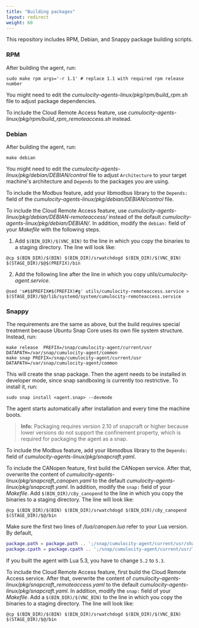 ```yaml
---
title: "Building packages"
layout: redirect
weight: 60
---
```


This repository includes RPM, Debian, and Snappy package building scripts.

### RPM

After building the agent, run:

```shell
sudo make rpm args='-r 1.1' # replace 1.1 with required rpm release number
```

You might need to edit the *cumulocity-agents-linux/pkg/rpm/build_rpm.sh* file to adjust package dependencies.

To include the Cloud Remote Access feature, use *cumulocity-agents-linux/pkg/rpm/build_rpm_remoteaccess.sh* instead.

### Debian

After building the agent, run:

```shell
make debian
```

You might need to edit the _cumulocity-agents-linux/pkg/debian/DEBIAN/control_ file to adjust `Architecture` to your target machine's architecture and `Depends` to the packages you are using.

To include the Modbus feature, add your libmodbus library to the `Depends:` field of the *cumulocity-agents-linux/pkg/debian/DEBIAN/control* file.

To include the Cloud Remote Access feature, use *cumulocity-agents-linux/pkg/debian/DEBIAN-remoteaccess/* instead of the default *cumulocity-agents-linux/pkg/debian/DEBIAN/*. In addition, modify the `debian:` field of your *Makefile* with the following steps.

1. Add `$(BIN_DIR)/$(VNC_BIN)` to the line in which you copy the binaries to a staging directory. The line will look like:

  ```shell
  @cp $(BIN_DIR)/$(BIN) $(BIN_DIR)/srwatchdogd $(BIN_DIR)/$(VNC_BIN) $(STAGE_DIR)/$@$(PREFIX)/bin
  ```

2. Add the following line after the line in which you copy _utils/cumulocity-agent.service_.

  ```shell
  @sed 's#$$PREFIX#$(PREFIX)#g' utils/cumulocity-remoteaccess.service > $(STAGE_DIR)/$@/lib/systemd/system/cumulocity-remoteaccess.service
  ```

### Snappy

The requirements are the same as above, but the build requires special treatment because Ubuntu Snap Core uses its own file system structure. Instead, run:

```shell
make release  PREFIX=/snap/cumulocity-agent/current/usr DATAPATH=/var/snap/cumulocity-agent/common
make snap PREFIX=/snap/cumulocity-agent/current/usr DATAPATH=/var/snap/cumulocity-agent/common
```

This will create the snap package. Then the agent needs to be installed in developer mode, since snap sandboxing is currently too restrictive. To install it, run:

```shell
sudo snap install <agent.snap> --devmode
```

The agent starts automatically after installation and every time the machine boots.

> **Info:** Packaging requires version 2.10 of snapcraft or higher because lower versions do not support the confinement property, which is required for packaging the agent as a snap.

To include the Modbus feature, add your libmodbus library to the `Depends:` field of *cumulocity-agents-linux/pkg/snapcraft.yaml*.

To include the CANopen feature, first build the CANopen service. After that, overwrite the content of *cumulocity-agents-linux/pkg/snapcraft_canopen.yaml* to the default *cumulocity-agents-linux/pkg/snapcraft.yaml*. In addition, modify the `snap:` field of your _Makefile_. Add `$(BIN_DIR)/c8y_canopend` to the line in which you copy the binaries to a staging directory. The line will look like:

```shell
@cp $(BIN_DIR)/$(BIN) $(BIN_DIR)/srwatchdogd $(BIN_DIR)/c8y_canopend $(STAGE_DIR)/$@/bin
```

Make sure the first two lines of _/lua/canopen.lua_ refer to your Lua version. By default,

```lua
package.path = package.path .. ';/snap/cumulocity-agent/current/usr/share/lua/5.2/?.lua'
package.cpath = package.cpath .. ';/snap/cumulocity-agent/current/usr/lib/x86_64-linux-gnu/lua/5.2/?.so'
```

If you built the agent with Lua 5.3, you have to change `5.2` to `5.3`.

To include the Cloud Remote Access feature, first build the Cloud Remote Access service. After that, overwrite the content of *cumulocity-agents-linux/pkg/snapcraft_remoteaccess.yaml* to the default *cumulocity-agents-linux/pkg/snapcraft.yaml*. In addition, modify the `snap:` field of your _Makefile_. Add a `$(BIN_DIR)/$(VNC_BIN)` to the line in which you copy the binaries to a staging directory. The line will look like:

```shell
@cp $(BIN_DIR)/$(BIN) $(BIN_DIR)/srwatchdogd $(BIN_DIR)/$(VNC_BIN) $(STAGE_DIR)/$@/bin
```

